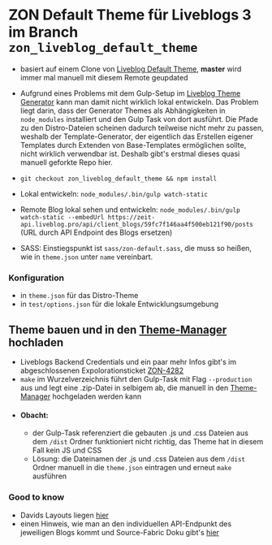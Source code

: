 # ZON Default Theme für Liveblogs 3 im Branch `zon_liveblog_default_theme`

- basiert auf einem Clone von [Liveblog Default Theme](https://github.com/liveblog/liveblog-default-theme), **master** wird immer mal manuell mit diesem Remote geupdated
- Aufgrund eines Problems mit dem Gulp-Setup im [Liveblog Theme Generator](https://github.com/liveblog/generator-liveblog-theme) kann man damit nicht wirklich lokal entwickeln. Das Problem liegt darin, dass der Generator Themes als Abhängigkeiten in `node_modules` installiert und den Gulp Task von dort ausführt. Die Pfade zu den Distro-Dateien scheinen dadurch teilweise nicht mehr zu passen, weshalb der Template-Generator, der eigentlich das Erstellen eigener Templates durch Extenden von Base-Templates ermöglichen sollte, nicht wirklich verwendbar ist. Deshalb gibt's erstmal dieses quasi manuell geforkte Repo hier.


- `git checkout zon_liveblog_default_theme && npm install`
- Lokal entwickeln: `node_modules/.bin/gulp watch-static`
- Remote Blog lokal sehen und entwickeln: `node_modules/.bin/gulp watch-static --embedUrl https://zeit-api.liveblog.pro/api/client_blogs/59fc7f146aa4f500eb121f90/posts` (URL durch API Endpoint des Blogs ersetzen)

- SASS: Einstiegspunkt ist  `sass/zon-default.sass`, die muss so heißen, wie in `theme.json` unter `name` vereinbart.

### Konfiguration
- in `theme.json` für das Distro-Theme
- in `test/options.json` für die lokale Entwicklungsumgebung

## Theme bauen und in den [Theme-Manager](https://zeit.liveblog.pro/#/themes/) hochladen

- Liveblogs Backend Credentials und ein paar mehr Infos gibt's im abgeschlossenen Expolorationsticket [ZON-4282](https://zeit-online.atlassian.net/browse/ZON-4282?jql=text%20~%20%22Exploration%20Liveblogs%22%20order%20by%20lastViewed%20DESC)
- `make` im Wurzelverzeichnis führt den Gulp-Task mit Flag `--production` aus und legt eine .zip-Datei in selbigem ab, die manuell in den [Theme-Manager](https://zeit.liveblog.pro/#/themes/) hochgeladen werden kann
- #### Obacht:
  - der Gulp-Task referenziert die gebauten .js und .css Dateien aus dem `/dist` Ordner funktioniert nicht richtig, das Theme hat in diesem Fall kein JS und CSS
  - Lösung: die Dateinamen der .js und .css Dateien aus dem `/dist` Ordner manuell in die `theme.json` eintragen und erneut `make` ausführen

### Good to know
- Davids Layouts liegen [hier](https://www.dropbox.com/sh/em8rh72upjl01u8/AADNxwtrPq-ZeAtWKc0VMj8-a?dl=0)
- einen Hinweis, wie man an den individuellen API-Endpunkt des jeweiligen Blogs kommt und Source-Fabric Doku gibt's [hier](https://wiki.sourcefabric.org/display/LIVEBLOG/Themes+-+the+theme+generator)
